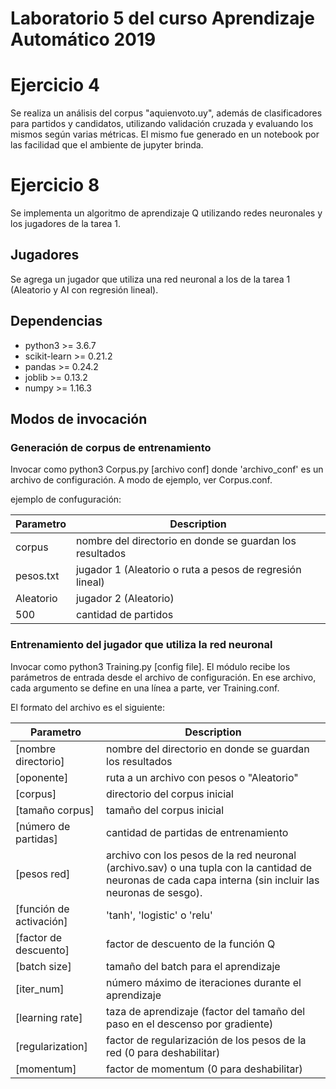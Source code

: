 # Laboratorio 5 del curso Aprendizaje Automático 2019

# Ejercicio 4
Se realiza un análisis del corpus "aquienvoto.uy", además de clasificadores para partidos y candidatos, utilizando validación cruzada y evaluando los mismos según varias métricas.
El mismo fue generado en un notebook por las facilidad que el ambiente de jupyter brinda.

# Ejercicio 8
Se implementa un algoritmo de aprendizaje Q utilizando redes neuronales y los jugadores de la tarea 1.

## Jugadores
Se agrega un jugador que utiliza una red neuronal a los de la tarea 1 (Aleatorio y AI con regresión lineal).

## Dependencias
* python3 >= 3.6.7
* scikit-learn >= 0.21.2
* pandas >= 0.24.2
* joblib >= 0.13.2
* numpy >= 1.16.3

## Modos de invocación

### Generación de corpus de entrenamiento

Invocar como python3 Corpus.py [archivo conf] donde
'archivo_conf' es un archivo de configuración. A modo de ejemplo, ver Corpus.conf.

ejemplo de confuguración:

| Parametro | Description |
| --- | --- |
| corpus | nombre del directorio en donde se guardan los resultados |
| pesos.txt | jugador 1 (Aleatorio o ruta a pesos de regresión lineal) |
| Aleatorio | jugador 2 (Aleatorio) |
| 500 | cantidad de partidos |

### Entrenamiento del jugador que utiliza la red neuronal

Invocar como python3 Training.py [config file]. El módulo recibe los parámetros de entrada desde el archivo de configuración.
En ese archivo, cada argumento se define en una línea a parte, ver Training.conf.

El formato del archivo es el siguiente:

| Parametro | Description |
| --- | --- |
| [nombre directorio] | nombre del directorio en donde se guardan los resultados |
| [oponente] | ruta a un archivo con pesos o "Aleatorio" |
| [corpus] | directorio del corpus inicial |
| [tamaño corpus] | tamaño del corpus inicial |
| [número de partidas] | cantidad de partidas de entrenamiento |
| [pesos red] | archivo con los pesos de la red neuronal (archivo.sav) o una tupla con la cantidad de neuronas de cada capa interna (sin incluir las neuronas de sesgo). |
| [función de activación] | 'tanh', 'logistic' o 'relu' |
| [factor de descuento]  | factor de descuento de la función Q |
| [batch size] | tamaño del batch para el aprendizaje |
| [iter_num] | número máximo de iteraciones durante el aprendizaje |
| [learning rate] | taza de aprendizaje (factor del tamaño del paso en el descenso por gradiente) |
| [regularization] | factor de regularización de los pesos de la red (0 para deshabilitar) |
| [momentum] | factor de momentum (0 para deshabilitar) |